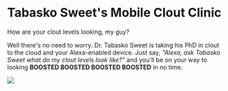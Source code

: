 # Tabasko Sweet's Mobile Clout Clinic

How are your clout levels looking, my guy?  

Well there's no need to worry. Dr. Tabasko Sweet is taking his PhD in clout to the cloud and your Alexa-enabled device. Just say, *"Alexa, ask Tabasko Sweet what do my clout levels look like?"* and you'll be on your way to looking **BOOSTED BOOSTED BOOSTED BOOSTED** in no time.

![](https://media.giphy.com/media/443fSTrwTH82yABU41/giphy.gif)
